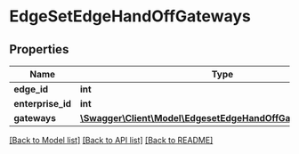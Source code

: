 # EdgeSetEdgeHandOffGateways

## Properties
Name | Type | Description | Notes
------------ | ------------- | ------------- | -------------
**edge_id** | **int** |  | [optional] 
**enterprise_id** | **int** |  | [optional] 
**gateways** | [**\Swagger\Client\Model\EdgesetEdgeHandOffGatewaysGateways**](EdgesetEdgeHandOffGatewaysGateways.md) |  | [optional] 

[[Back to Model list]](../README.md#documentation-for-models) [[Back to API list]](../README.md#documentation-for-api-endpoints) [[Back to README]](../README.md)


